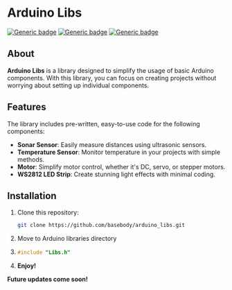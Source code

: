 # Arduino Libs

[![Generic badge](https://img.shields.io/badge/version-0.0.1-blue.svg)](https://github.com/basebody/arduino_libs)
[![Generic badge](https://img.shields.io/badge/Arduino-blue.svg)](https://www.arduino.cc/)
[![Generic badge](https://img.shields.io/badge/rony__robot-blue.svg)](https://github.com/vergilium/rony_bot)

## About

**Arduino Libs** is a library designed to simplify the usage of basic Arduino components. With this library, you can focus on creating projects without worrying about setting up individual components.

## Features

The library includes pre-written, easy-to-use code for the following components:
- **Sonar Sensor**: Easily measure distances using ultrasonic sensors.
- **Temperature Sensor**: Monitor temperature in your projects with simple methods.
- **Motor**: Simplify motor control, whether it's DC, servo, or stepper motors.
- **WS2812 LED Strip**: Create stunning light effects with minimal coding.

## Installation

1. Clone this repository:
   ```bash
   git clone https://github.com/basebody/arduino_libs.git

2. Move to Arduino libraries directory

3. ```cpp
   #include "Libs.h"

4. **Enjoy!**

**Future updates come soon!**